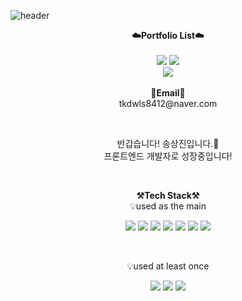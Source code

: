 ![header](https://capsule-render.vercel.app/api?type=waving&color=auto&height=270&section=header&text=welcome!&fontSize=90&animation=fadeIn&fontAlignY=38&desc=DevSJin's%20GitHub%20Profile&descAlignY=52&descAlign=60&fontColor=ffff)
<br>

<p align="center">
    <Strong>☁️Portfolio List☁️</Strong><br><br>
    <a href="https://devsjin.github.io/" target="_blank"><img src="https://img.shields.io/badge/GitHub Pages-222222?style=flat-square&logo=GitHub Pages&logoColor=white"/></a>
    <a href="https://www.notion.so/9666c4e5ea5b4d7d9554c8c081399cc4" target="_blank"><img src="https://img.shields.io/badge/Notion-000000?style=flat-square&logo=Notion&logoColor=white"/></a>
    <br>
   <a href="https://hits.seeyoufarm.com"><img src="https://hits.seeyoufarm.com/api/count/incr/badge.svg?url=https%3A%2F%2Fgithub.com%2FDevSJin&count_bg=%2379C83D&title_bg=%23555555&icon=&icon_color=%23E7E7E7&title=hits&edge_flat=false"/></a>
<br><br>
<Strong>📧Email📧</Strong><br>tkdwls8412@naver.com<br>

</p>

<br>

<p align="center">
반갑습니다! 송상진입니다.👐<br>
프론트엔드 개발자로 성장중입니다!<br>
</p>

<br>

<p align="center">
    <Strong>⚒️Tech Stack⚒️</Strong><br>
    💡used as the main
</p>

<p align="center" display="inline-block">
  <img src="https://img.shields.io/badge/React-61DAFB?style=for-the-badge&logo=React&logoColor=black">
  <img src="https://img.shields.io/badge/React Query-FF4154?style=for-the-badge&logo=React Query&logoColor=white">
  <img src="https://img.shields.io/badge/Redux-764ABC?style=for-the-badge&logo=Redux&logoColor=white">
  <img src="https://img.shields.io/badge/javascript-F7DF1E?style=for-the-badge&logo=javascript&logoColor=white">
  <img src="https://img.shields.io/badge/typescript-3178C6?style=for-the-badge&logo=typescript&logoColor=white">
  <img src="https://img.shields.io/badge/css-1572B6?style=for-the-badge&logo=css3&logoColor=white">
  <img src="https://img.shields.io/badge/html-E34F26?style=for-the-badge&logo=html5&logoColor=white">
</p><br>

<p align="center">
    💡used at least once
</p>

<p align="center" display="inline-block">
 <img src="https://img.shields.io/badge/Python-3776AB?style=for-the-badge&logo=Python&logoColor=white">
   <img src="https://img.shields.io/badge/Django-092E20?style=for-the-badge&logo=Django&logoColor=white">
   <img src="https://img.shields.io/badge/React Native-61DAFB?style=for-the-badge&logo=React&logoColor=white">
</p>
